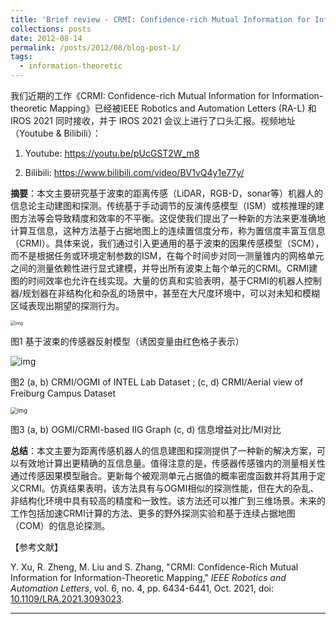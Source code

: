 ```yaml
---
title: 'Brief review - CRMI: Confidence-rich Mutual Information for Information-theoretic Mapping'
collections: posts
date: 2012-08-14
permalink: /posts/2012/08/blog-post-1/
tags:
  - information-theoretic
---
```


我们近期的工作《CRMI: Confidence-rich Mutual Information for Information-theoretic Mapping》已经被IEEE Robotics and Automation Letters (RA-L) 和 IROS 2021 同时接收，并于 IROS 2021 会议上进行了口头汇报。视频地址（Youtube & Bilibili）：

1. Youtube: https://youtu.be/pUcGST2W_m8

2. Bilibili: https://www.bilibili.com/video/BV1vQ4y1e77y/

**摘要**：本文主要研究基于波束的距离传感（LiDAR，RGB-D，sonar等）机器人的信息论主动建图和探测。传统基于手动调节的反演传感模型（ISM）或核推理的建图方法等会导致精度和效率的不平衡。这促使我们提出了一种新的方法来更准确地计算互信息，这种方法基于占据地图上的连续置信度分布，称为置信度丰富互信息（CRMI）。具体来说，我们通过引入更通用的基于波束的因果传感模型（SCM），而不是根据任务或环境定制参数的ISM，在每个时间步对同一测量锥内的网格单元之间的测量依赖性进行显式建模，并导出所有波束上每个单元的CRMI。CRMI建图的时间效率也允许在线实现。大量的仿真和实验表明，基于CRMI的机器人控制器/规划器在非结构化和杂乱的场景中，甚至在大尺度环境中，可以对未知和模糊区域表现出期望的探测行为。

<img src="https://pic3.zhimg.com/80/v2-8d1507faa0a5b49a2d7cb92872f2f93c_720w.png?source=d16d100b" alt="img" style="zoom:50%;" />

图1 基于波束的传感器反射模型（诱因变量由红色格子表示）

![img](https://pic1.zhimg.com/80/v2-e59bc142c7ecd9dd0bd30dad84be883f_720w.png?source=d16d100b)

图2 (a, b) CRMI/OGMI of INTEL Lab Dataset ; (c, d) CRMI/Aerial view of Freiburg Campus Dataset

<img src="https://pic1.zhimg.com/80/v2-258918509a2931f9c14886ae6d523269_720w.png?source=d16d100b" alt="img" style="zoom: 67%;" />

图3 (a, b) OGMI/CRMI-based IIG Graph (c, d) 信息增益对比/MI对比



**总结**：本文主要为距离传感机器人的信息建图和探测提供了一种新的解决方案，可以有效地计算出更精确的互信息量。值得注意的是，传感器传感锥内的测量相关性通过传感因果模型融合。更新每个被观测单元占据值的概率密度函数并将其用于定义CRMI。仿真结果表明，该方法具有与OGMI相似的探测性能，但在大的杂乱、非结构化环境中具有较高的精度和一致性。该方法还可以推广到三维场景。未来的工作包括加速CRMI计算的方法、更多的野外探测实验和基于连续占据地图（COM）的信息论探测。

【参考文献】

Y. Xu, R. Zheng, M. Liu and S. Zhang, "CRMI: Confidence-Rich Mutual Information for Information-Theoretic Mapping," *IEEE Robotics and Automation Letters*, vol. 6, no. 4, pp. 6434-6441, Oct. 2021, doi: [10.1109/LRA.2021.3093023](https://ieeexplore.ieee.org/document/9466474).


------